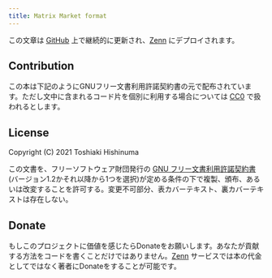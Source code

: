 ```yaml
---
title: Matrix Market format
---
```


この文章は [GitHub][GitHub] 上で継続的に更新され、[Zenn][zenn] にデプロイされます。

[zenn]: https://zenn.dev/books/sparse-matrix-and-vector-product/
[GitHub]: https://github.com/t-hishinuma/zenn-content/tree/main/books/sparse-matrix-and-vector-product

Contribution
------------
この本は下記のようにGNUフリー文書利用許諾契約書の元で配布されています。ただし文中に含まれるコード片を個別に利用する場合については [CC0][CC0] で扱われるとします。 

[CC0]: https://creativecommons.org/share-your-work/public-domain/cc0/

License
--------
Copyright (C) 2021 Toshiaki Hishinuma

この文書を、フリーソフトウェア財団発行の [GNU フリー文書利用許諾契約書](https://github.com/t-hishinuma/zenn-content/blob/main/LICENSE)(バージョン1.2かそれ以降から1つを選択)が定める条件の下で複製、頒布、あるいは改変することを許可する。変更不可部分、表カバーテキスト、裏カバーテキストは存在しない。

Donate
-------
もしこのプロジェクトに価値を感じたらDonateをお願いします。あなたが貢献する方法をコードを書くことだけではありません。[Zenn][Zenn] サービスでは本の代金としてではなく著者にDonateをすることが可能です。
